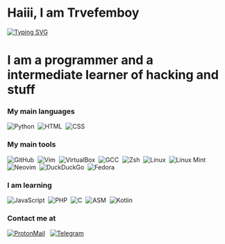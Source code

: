 # Haiii, I am Trvefemboy

[![Typing SVG](https://readme-typing-svg.herokuapp.com?font=Fira+Code&pause=1000&color=BE49F7&width=435&lines=Hello%2C+I+am+Trvefemboy)](https://git.io/typing-svg) 

# I am a programmer and a intermediate learner of hacking and stuff

### My main languages
![Python](https://img.shields.io/badge/-Python-3776AB?style=flat-square&logo=python&logoColor=white)&nbsp;
![HTML](https://img.shields.io/badge/-HTML-E34F26?style=flat-square&logo=html5&logoColor=white)&nbsp;
![CSS](https://img.shields.io/badge/-CSS-1572B6?style=flat-square&logo=css3&logoColor=white)&nbsp;

### My main tools
![GitHub](https://img.shields.io/badge/-GitHub-181717?style=flat-square&logo=github&logoColor=white)&nbsp;
![Vim](https://img.shields.io/badge/-Vim-019733?style=flat-square&logo=vim&logoColor=white)&nbsp;
![VirtualBox](https://img.shields.io/badge/-VirtualBox-183A61?style=flat-square&logo=virtualbox&logoColor=white)&nbsp;
![GCC](https://img.shields.io/badge/-GCC-5C9F2B?style=flat-square&logo=gcc&logoColor=white)&nbsp;
![Zsh](https://img.shields.io/badge/-Zsh-4E8C2A?style=flat-square&logo=zsh&logoColor=white)&nbsp;
![Linux](https://img.shields.io/badge/-Linux-FCC624?style=flat-square&logo=linux&logoColor=black)&nbsp;
![Linux Mint](https://img.shields.io/badge/-Linux%20Mint-87CF3F?style=flat-square&logo=linuxmint&logoColor=white)&nbsp;
![Neovim](https://img.shields.io/badge/-Neovim-57A143?style=flat-square&logo=neovim&logoColor=white)&nbsp;
![DuckDuckGo](https://img.shields.io/badge/DuckDuckGo-Search%20Engine-%2300BFFF?style=for-the-badge&logo=duckduckgo&logoColor=white)&nbsp;
![Fedora](https://img.shields.io/badge/Fedora-Linux-%234F81C1?style=for-the-badge&logo=fedora&logoColor=white)&nbsp;

### I am learning
![JavaScript](https://img.shields.io/badge/-JavaScript-F7DF1E?style=flat-square&logo=javascript&logoColor=black)&nbsp;
![PHP](https://img.shields.io/badge/-PHP-777BB4?style=flat-square&logo=php&logoColor=white)&nbsp;
![C](https://img.shields.io/badge/-C-A8B9CC?style=flat-square&logo=c&logoColor=black)&nbsp;
![ASM](https://img.shields.io/badge/-ASM-6E4C3A?style=flat-square&logo=assemblyscript&logoColor=white)&nbsp;
![Kotlin](https://img.shields.io/badge/Kotlin-Programming%20Language-%7F52B4?style=for-the-badge&logo=kotlin&logoColor=white)&nbsp;
### Contact me at
<a href="mailto:trvefemboykvlt@proton.me"><img src="https://img.shields.io/badge/-ProtonMail-5C67F2?style=flat-square&logo=protonmail&logoColor=white" alt="ProtonMail" /></a> &nbsp;
<a href="https://t.me/Trvefemboy1337"><img src="https://img.shields.io/badge/-Telegram-0088CC?style=flat-square&logo=telegram&logoColor=white" alt="Telegram" /></a> &nbsp;

